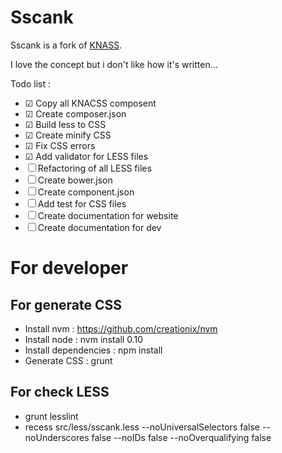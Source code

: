 Sscank
======

Sscank is a fork of [KNASS](https://github.com/raphaelgoetter/KNACSS).

I love the concept but i don't like how it's written...

Todo list :
 - ☑ Copy all KNACSS composent
 - ☑ Create composer.json
 - ☑ Build less to CSS
 - ☑ Create minify CSS
 - ☑ Fix CSS errors
 - ☑ Add validator for LESS files
 - ☐ Refactoring of all LESS files
 - ☐ Create bower.json
 - ☐ Create component.json
 - ☐ Add test for CSS files
 - ☐ Create documentation for website
 - ☐ Create documentation for dev


For developer
=============

For generate CSS
----------------

 * Install nvm : https://github.com/creationix/nvm
 * Install node : nvm install 0.10
 * Install dependencies : npm install
 * Generate CSS : grunt

For check LESS
--------------

 * grunt lesslint
 * recess src/less/sscank.less --noUniversalSelectors false --noUnderscores false --noIDs false --noOverqualifying false
